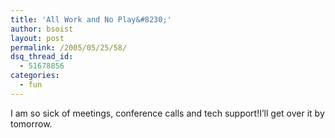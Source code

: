 ```yaml
---
title: 'All Work and No Play&#8230;'
author: bsoist
layout: post
permalink: /2005/05/25/58/
dsq_thread_id:
  - 51678856
categories:
  - fun
---
```

I am so sick of meetings, conference calls and tech support!I&#8217;ll get over it by tomorrow. <i class="fa fa-smile-o"></i>
